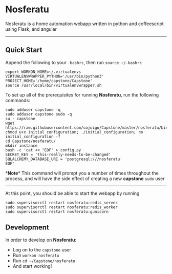 # Nosferatu

Nosferatu is a home automation webapp written in python and coffeescript using Flask, and angular

----

## Quick Start

Append the following to your `.bashrc`, then run `source ~/.bashrc`

    export WORKON_HOME=~/.virtualenvs
    VIRTUALENVWRAPPER_PYTHON='/usr/bin/python3'
    PROJECT_HOME='/home/capstone/Capstone'
    source /usr/local/bin/virtualenvwrapper.sh

To set up all of the prerequisites for running **Nosferatu**, run the following commands:

    sudo adduser capstone -q
    sudo adduser capstone sudo -q
    su - capstone
    wget https://raw.githubusercontent.com/cojoigo/Capstone/master/nosferatu/bin/initial_configuration; chmod u+x initial_configuration; ./initial_configuration; rm initial_configuration -f
    cd Capstone/nosferatu/
    mkdir instance
    bash -c 'cat << "EOF" > config.py
    SECRET_KEY = 'this-really-needs-to-be-changed'
    SQLALCHEMY_DATABASE_URI = 'postgresql:///nosferatu'
    EOF'


\***Note**\* This command will prompt you a number of times throughout the process, and will have the side effect of creating a new **capstone** `sudo` user

----
At this point, you should be able to start the webapp by running

    sudo supervisorctl restart nosferatu:redis_server
    sudo supervisorctl restart nosferatu:redis_worker
    sudo supervisorctl restart nosferatu:gunicorn


## Development
In order to develop on **Nosferatu**:

 - Log on to the `capstone` user
 - Run `workon nosferatu`
 - Run `cd ~/Capstone/nosferatu`
 - And start working!

